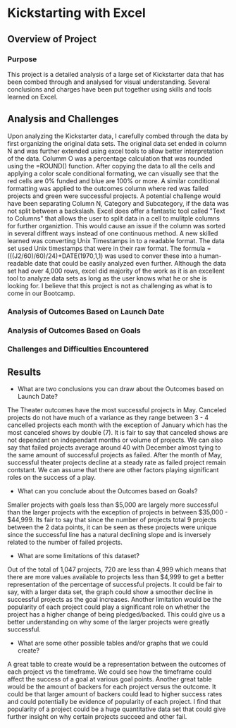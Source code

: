 # Kickstarting with Excel

## Overview of Project
### Purpose
This project is a detailed analysis of a large set of Kickstarter data that has been combed through and analysed for visual understanding. Several conclusions and charges have been put together using skills and tools learned on Excel.

## Analysis and Challenges
Upon analyzing the Kickstarter data, I carefully combed through the data by first organizing the original data sets. The original data set ended in column N and was further extended using excel tools to allow better interpretation of the data. Columm O was a percentage calculation that was rounded using the =ROUND() function. After copying the data to all the cells and applying a color scale conditional formating, we can visually see that the red cells are 0% funded and blue are 100% or more. A similar conditional formatting was applied to the outcomes column where red was failed projects and green were successful projects. A potential challenge would have been separating Column N, Category and Subcategory, if the data was not split between a backslash. Excel does offer a fantastic tool called "Text to Columns" that allows the user to split data in a cell to mulitple columns for further organiztion. This would cause an issue if the column was sorted in several diffrent ways instead of one continuous method. A new skilled learned was converting Unix Timestamps in to a readable format. The data set used Unix timestamps that were in their raw format. The formula =(((J2/60)/60)/24)+DATE(1970,1,1) was used to conver these into a human-readable date that could be easily analyzed even further. Although the data set had over 4,000 rows, excel did majority of the work as it is an excellent tool to analyze data sets as long as the user knows what he or she is looking for. I believe that this project is not as challenging as what is to come in our Bootcamp.

### Analysis of Outcomes Based on Launch Date

### Analysis of Outcomes Based on Goals

### Challenges and Difficulties Encountered

## Results

- What are two conclusions you can draw about the Outcomes based on Launch Date?

The Theater outcomes have the most successful projects in May. Canceled projects do not have much of a variance as they range between 3 - 4 cancelled projects each month with the exception of January which has the most canceled shows by double (7). It is fair to say that canceled shows are not dependant on independant months or volume of projects. We can also say that failed projects average around 40 with December almost tying to the same amount of successful projects as failed. After the month of May, successful theater projects decline at a steady rate as failed project remain contstant. We can assume that there are other factors playing significant roles on the success of a play.


- What can you conclude about the Outcomes based on Goals?

Smaller projects with goals less than $5,000 are largely more successful than the larger projects with the exception of projects in between $35,000 - $44,999. Its fair to say that since the number of projects total 9 projects between the 2 data points, it can be seen as these projects were unique since the successful line has a natural declining slope and is inversely related to the number of failed projects. 

- What are some limitations of this dataset?

Out of the total of 1,047 projects, 720 are less than 4,999 which means that there are more values available to projects less than $4,999 to get a better representation of the percentage of successful projects. It could be fair to say, with a larger data set, the graph could show a smoother decline in successful projects as the goal increases. Another limitation would be the popularity of each project could play a significant role on whether the project has a higher change of being pledged/backed. This could give us a better understanding on why some of the larger projects were greatly successful. 

- What are some other possible tables and/or graphs that we could create?

A great table to create would be a representation between the outcomes of each project vs the timeframe. We could see how the timeframe could affect the success of a goal at various goal points. Another great table would be the amount of backers for each project versus the outcome. It could be that larger amount of backers could lead to higher success rates and could potentially be evidence of popularity of each project. I find that popularity of a project could be a huge quantitative data set that could give further insight on why certain projects succeed and other fail. 
